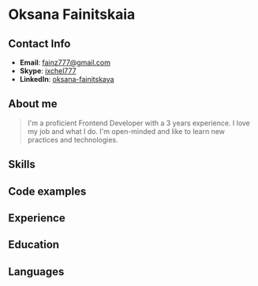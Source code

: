 # Oksana Fainitskaia

## Contact Info
* **Email**: [fainz777@gmail.com](mailto:fainz777@gmail.com)
* **Skype**: [ixchel777](skype:ixchel777?call)
* **LinkedIn**: [oksana-fainitskaya](https://ru.linkedin.com/pub/oksana-fainitskaya/58/360/136)

## About me
> I'm a proficient Frontend Developer with a 3 years experience. I love my job and what I do. I'm open-minded and like to learn new practices and technologies.

## Skills


## Code examples


## Experience


## Education


## Languages
